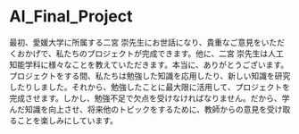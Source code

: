 # AI_Final_Project
最初、愛媛大学に所属する二宮 崇先生にお世話になり、貴重なご意見をいただくおかげで、私たちのプロジェクトが完成できます。他に、二宮 崇先生は人工知能学科に様々なことを教えていただきます。本当に、ありがとうございます。
プロジェクトをする間、私たちは勉強した知識を応用したり、新しい知識を研究したりしました。それから、勉強したことに最大限に活用して、プロジェクトを完成させます。しかし、勉強不足で欠点を受けなければなりません。だから、学んだ知識を向上させ、将来他のトピックをするために、教師からの意見を受け取ることを楽しみにしています。
